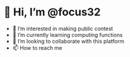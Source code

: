 # 👋 Hi, I’m @focus32
- 👀 I’m interested in making public contest
- 🌱 I’m currently learning computing functions
- 💞️ I’m looking to collaborate with this platform
- 📫 How to reach me

<!---
focus32/focus32 is a ✨ special ✨ repository because its `README.md` (this file) appears on your GitHub profile.
You can click the Preview link to take a look at your changes.
--->
